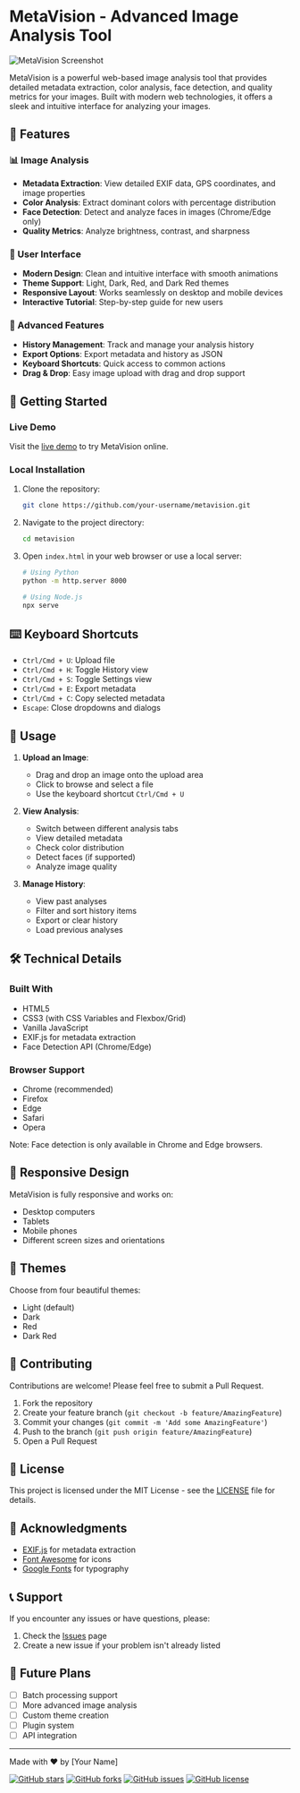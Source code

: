# MetaVision - Advanced Image Analysis Tool

![MetaVision Screenshot](screenshot.png)

MetaVision is a powerful web-based image analysis tool that provides detailed metadata extraction, color analysis, face detection, and quality metrics for your images. Built with modern web technologies, it offers a sleek and intuitive interface for analyzing your images.

## 🌟 Features

### 📊 Image Analysis
- **Metadata Extraction**: View detailed EXIF data, GPS coordinates, and image properties
- **Color Analysis**: Extract dominant colors with percentage distribution
- **Face Detection**: Detect and analyze faces in images (Chrome/Edge only)
- **Quality Metrics**: Analyze brightness, contrast, and sharpness

### 🎨 User Interface
- **Modern Design**: Clean and intuitive interface with smooth animations
- **Theme Support**: Light, Dark, Red, and Dark Red themes
- **Responsive Layout**: Works seamlessly on desktop and mobile devices
- **Interactive Tutorial**: Step-by-step guide for new users

### 🔧 Advanced Features
- **History Management**: Track and manage your analysis history
- **Export Options**: Export metadata and history as JSON
- **Keyboard Shortcuts**: Quick access to common actions
- **Drag & Drop**: Easy image upload with drag and drop support

## 🚀 Getting Started

### Live Demo
Visit the [live demo](https://your-github-username.github.io/metavision) to try MetaVision online.

### Local Installation
1. Clone the repository:
   ```bash
   git clone https://github.com/your-username/metavision.git
   ```
2. Navigate to the project directory:
   ```bash
   cd metavision
   ```
3. Open `index.html` in your web browser or use a local server:
   ```bash
   # Using Python
   python -m http.server 8000
   
   # Using Node.js
   npx serve
   ```

## ⌨️ Keyboard Shortcuts

- `Ctrl/Cmd + U`: Upload file
- `Ctrl/Cmd + H`: Toggle History view
- `Ctrl/Cmd + S`: Toggle Settings view
- `Ctrl/Cmd + E`: Export metadata
- `Ctrl/Cmd + C`: Copy selected metadata
- `Escape`: Close dropdowns and dialogs

## 🎯 Usage

1. **Upload an Image**:
   - Drag and drop an image onto the upload area
   - Click to browse and select a file
   - Use the keyboard shortcut `Ctrl/Cmd + U`

2. **View Analysis**:
   - Switch between different analysis tabs
   - View detailed metadata
   - Check color distribution
   - Detect faces (if supported)
   - Analyze image quality

3. **Manage History**:
   - View past analyses
   - Filter and sort history items
   - Export or clear history
   - Load previous analyses

## 🛠️ Technical Details

### Built With
- HTML5
- CSS3 (with CSS Variables and Flexbox/Grid)
- Vanilla JavaScript
- EXIF.js for metadata extraction
- Face Detection API (Chrome/Edge)

### Browser Support
- Chrome (recommended)
- Firefox
- Edge
- Safari
- Opera

Note: Face detection is only available in Chrome and Edge browsers.

## 📱 Responsive Design

MetaVision is fully responsive and works on:
- Desktop computers
- Tablets
- Mobile phones
- Different screen sizes and orientations

## 🎨 Themes

Choose from four beautiful themes:
- Light (default)
- Dark
- Red
- Dark Red

## 🤝 Contributing

Contributions are welcome! Please feel free to submit a Pull Request.

1. Fork the repository
2. Create your feature branch (`git checkout -b feature/AmazingFeature`)
3. Commit your changes (`git commit -m 'Add some AmazingFeature'`)
4. Push to the branch (`git push origin feature/AmazingFeature`)
5. Open a Pull Request

## 📝 License

This project is licensed under the MIT License - see the [LICENSE](LICENSE) file for details.

## 🙏 Acknowledgments

- [EXIF.js](https://github.com/exif-js/exif-js) for metadata extraction
- [Font Awesome](https://fontawesome.com/) for icons
- [Google Fonts](https://fonts.google.com/) for typography

## 📞 Support

If you encounter any issues or have questions, please:
1. Check the [Issues](https://github.com/your-username/metavision/issues) page
2. Create a new issue if your problem isn't already listed

## 🔮 Future Plans

- [ ] Batch processing support
- [ ] More advanced image analysis
- [ ] Custom theme creation
- [ ] Plugin system
- [ ] API integration

---

Made with ❤️ by [Your Name]

[![GitHub stars](https://img.shields.io/github/stars/your-username/metavision?style=social)](https://github.com/your-username/metavision/stargazers)
[![GitHub forks](https://img.shields.io/github/forks/your-username/metavision?style=social)](https://github.com/your-username/metavision/network/members)
[![GitHub issues](https://img.shields.io/github/issues/your-username/metavision)](https://github.com/your-username/metavision/issues)
[![GitHub license](https://img.shields.io/github/license/your-username/metavision)](https://github.com/your-username/metavision/blob/main/LICENSE) 